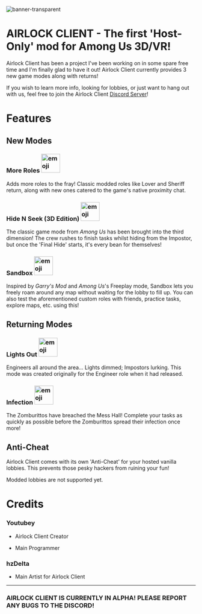 ![banner-transparent](https://github.com/user-attachments/assets/f5588b5c-5378-41c5-9462-79c4793a3df6)
# AIRLOCK CLIENT - The first 'Host-Only' mod for Among Us 3D/VR!

Airlock Client has been a project I've been working on in some spare free time and I'm finally glad to have it out! Airlock Client currently provides 3 new game modes along with returns!

If you wish to learn more info, looking for lobbies, or just want to hang out with us, feel free to join the Airlock Client [Discord Server](https://discord.gg/Z8Vy6Mjbq6)!

# Features
## New Modes
### More Roles <img src="https://github.com/user-attachments/assets/b915d93f-b290-4b70-8105-542edc5c279f" alt="emoji" width="50" height="50">

Adds more roles to the fray! Classic modded roles like Lover and Sheriff return, along with new ones catered to the game's native proximity chat.

### Hide N Seek (3D Edition) <img src="https://github.com/user-attachments/assets/4489f720-1c4b-4066-8b61-d8fe207f7c23" alt="emoji" width="50" height="50">

The classic game mode from *Among Us* has been brought into the third dimension! The crew rushes to finish tasks whilst hiding from the Impostor, but once the 'Final Hide' starts, it's every bean for themselves!

### Sandbox <img src="https://github.com/user-attachments/assets/bab61f89-7084-4e74-9288-9c19e123a35f" alt="emoji" width="50" height="50">

Inspired by *Garry's Mod* and *Among Us*'s Freeplay mode, Sandbox lets you freely roam around any map without waiting for the lobby to fill up. You can also test the aforementioned custom roles with friends, practice tasks, explore maps, etc. using this!

## Returning Modes
### Lights Out <img src="https://github.com/user-attachments/assets/ac1f70ca-6db4-42b1-8353-7fedbd56b5bc" alt="emoji" width="50" height="50">

Engineers all around the area... Lights dimmed; Impostors lurking. This mode was created originally for the Engineer role when it had released.

### Infection <img src="https://github.com/user-attachments/assets/89fd267c-342f-443e-b4e6-c146bd0efc44" alt="emoji" width="50" height="50">

The Zomburittos have breached the Mess Hall! Complete your tasks as quickly as possible before the Zomburittos spread their infection once more!

## Anti-Cheat
Airlock Client comes with its own 'Anti-Cheat' for your hosted vanilla lobbies. This prevents those pesky hackers from ruining your fun! 

Modded lobbies are not supported yet.

# Credits

### Youtubey

- Airlock Client Creator

- Main Programmer

### hzDelta

- Main Artist for Airlock Client

---

### AIRLOCK CLIENT IS CURRENTLY IN ALPHA! PLEASE REPORT ANY BUGS TO THE DISCORD!
